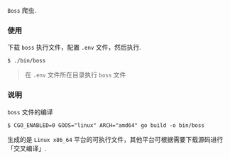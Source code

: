 `Boss` 爬虫.

### 使用
下载 `boss` 执行文件，配置 `.env` 文件，然后执行.
```
$ ./bin/boss
```
> 在 `.env` 文件所在目录执行 `boss` 文件

### 说明
`boss` 文件的编译
```
$ CGO_ENABLED=0 GOOS="linux" ARCH="amd64" go build -o bin/boss
```

生成的是 `Linux x86_64` 平台的可执行文件，其他平台可根据需要下载源码进行「交叉编译」.
